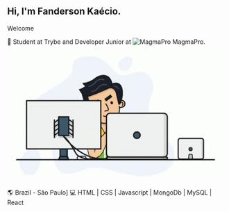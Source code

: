 ## Hi, I'm Fanderson Kaécio.
<p>Welcome</P>

 🚀 Student at Trybe and Developer Junior at ![MagmaPro](https://github.com/Kaecio/Kaecio/blob/main/icone.ico) MagmaPro.
 ![Programando](https://github.com/Kaecio/Kaecio/blob/main/working.gif)

🌎 Brazil - São Paulo]
💻 HTML | CSS | Javascript | MongoDb | MySQL | React 
<!--
**Kaecio/Kaecio** is a ✨ _special_ ✨ repository because its `README.md` (this file) appears on your GitHub profile.

Here are some ideas to get you started:
 
- 🔭 I’m currently working on ...
- 🌱 I’m currently learning ...
- 👯 I’m looking to collaborate on ...
- 🤔 I’m looking for help with ...
- 💬 Ask me about ...
- 📫 How to reach me: ...
- 😄 Pronouns: ...
- ⚡ Fun fact: ...
-->
